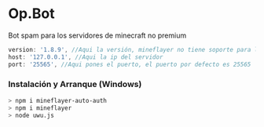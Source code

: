 # Op.Bot

Bot spam para los servidores de minecraft no premium
```js
version: '1.8.9', //Aqui la versión, mineflayer no tiene soporte para la 1.19 aún
host: '127.0.0.1', //Aqui la ip del servidor
port: '25565', //Aqui pones el puerto, el puerto por defecto es 25565
```
### Instalación y Arranque (Windows)
```bash
> npm i mineflayer-auto-auth
> npm i mineflayer
> node uwu.js
```
